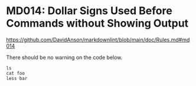 # MD014: Dollar Signs Used Before Commands without Showing Output

<https://github.com/DavidAnson/markdownlint/blob/main/doc/Rules.md#md014>

There should be no warning on the code below.

    ls
    cat foo
    less bar
